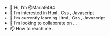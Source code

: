 - 👋 Hi, I’m @Maria9494
- 👀 I’m interested in Html , Css , Javascript
- 🌱 I’m currently learning Html , Css , Javascript
- 💞️ I’m looking to collaborate on ...
- 📫 How to reach me ...

<!---
Maria9494/Maria9494 is a ✨ special ✨ repository because its `README.md` (this file) appears on your GitHub profile.
You can click the Preview link to take a look at your changes.
--->
